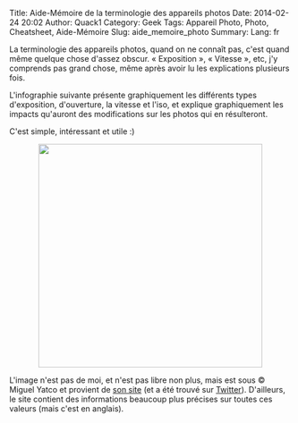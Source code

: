 Title: Aide-Mémoire de la terminologie des appareils photos
Date: 2014-02-24 20:02
Author: Quack1
Category: Geek
Tags: Appareil Photo, Photo, Cheatsheet, Aide-Mémoire
Slug: aide_memoire_photo
Summary: 
Lang: fr

La terminologie des appareils photos, quand on ne connaît pas, c'est quand même quelque chose d'assez obscur. « Exposition », « Vitesse », etc, j'y comprends pas grand chose, même après avoir lu les explications plusieurs fois.

L'infographie suivante présente graphiquement les différents types d'exposition, d'ouverture, la vitesse et l'iso, et explique graphiquement les impacts qu'auront des modifications sur les photos qui en résulteront.

C'est simple, intéressant et utile :)

<div align=center><a href="/upload/aide_memoire_photo.jpg"><img src="/upload/aide_memoire_photo.jpg" align="center" height="400" /></a></div>

L'image n'est pas de moi, et n'est pas libre non plus, mais est sous © Miguel Yatco et provient de [son site](http://livinginthestills.tumblr.com/cheatsheet) (et a été trouvé sur [Twitter](https://twitter.com/Sephiraph/status/437328703715307520/photo/1)). D'ailleurs, le site contient des informations beaucoup plus précises sur toutes ces valeurs (mais c'est en anglais).